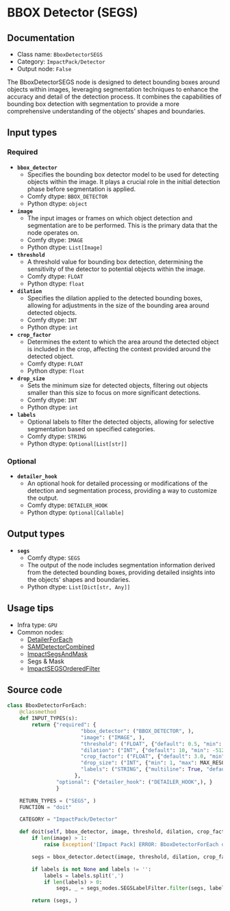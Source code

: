 # BBOX Detector (SEGS)
## Documentation
- Class name: `BboxDetectorSEGS`
- Category: `ImpactPack/Detector`
- Output node: `False`

The BboxDetectorSEGS node is designed to detect bounding boxes around objects within images, leveraging segmentation techniques to enhance the accuracy and detail of the detection process. It combines the capabilities of bounding box detection with segmentation to provide a more comprehensive understanding of the objects' shapes and boundaries.
## Input types
### Required
- **`bbox_detector`**
    - Specifies the bounding box detector model to be used for detecting objects within the image. It plays a crucial role in the initial detection phase before segmentation is applied.
    - Comfy dtype: `BBOX_DETECTOR`
    - Python dtype: `object`
- **`image`**
    - The input images or frames on which object detection and segmentation are to be performed. This is the primary data that the node operates on.
    - Comfy dtype: `IMAGE`
    - Python dtype: `List[Image]`
- **`threshold`**
    - A threshold value for bounding box detection, determining the sensitivity of the detector to potential objects within the image.
    - Comfy dtype: `FLOAT`
    - Python dtype: `float`
- **`dilation`**
    - Specifies the dilation applied to the detected bounding boxes, allowing for adjustments in the size of the bounding area around detected objects.
    - Comfy dtype: `INT`
    - Python dtype: `int`
- **`crop_factor`**
    - Determines the extent to which the area around the detected object is included in the crop, affecting the context provided around the detected object.
    - Comfy dtype: `FLOAT`
    - Python dtype: `float`
- **`drop_size`**
    - Sets the minimum size for detected objects, filtering out objects smaller than this size to focus on more significant detections.
    - Comfy dtype: `INT`
    - Python dtype: `int`
- **`labels`**
    - Optional labels to filter the detected objects, allowing for selective segmentation based on specified categories.
    - Comfy dtype: `STRING`
    - Python dtype: `Optional[List[str]]`
### Optional
- **`detailer_hook`**
    - An optional hook for detailed processing or modifications of the detection and segmentation process, providing a way to customize the output.
    - Comfy dtype: `DETAILER_HOOK`
    - Python dtype: `Optional[Callable]`
## Output types
- **`segs`**
    - Comfy dtype: `SEGS`
    - The output of the node includes segmentation information derived from the detected bounding boxes, providing detailed insights into the objects' shapes and boundaries.
    - Python dtype: `List[Dict[str, Any]]`
## Usage tips
- Infra type: `GPU`
- Common nodes:
    - [DetailerForEach](../../ComfyUI-Impact-Pack/Nodes/DetailerForEach.md)
    - [SAMDetectorCombined](../../ComfyUI-Impact-Pack/Nodes/SAMDetectorCombined.md)
    - [ImpactSegsAndMask](../../ComfyUI-Impact-Pack/Nodes/ImpactSegsAndMask.md)
    - Segs & Mask
    - [ImpactSEGSOrderedFilter](../../ComfyUI-Impact-Pack/Nodes/ImpactSEGSOrderedFilter.md)



## Source code
```python
class BboxDetectorForEach:
    @classmethod
    def INPUT_TYPES(s):
        return {"required": {
                        "bbox_detector": ("BBOX_DETECTOR", ),
                        "image": ("IMAGE", ),
                        "threshold": ("FLOAT", {"default": 0.5, "min": 0.0, "max": 1.0, "step": 0.01}),
                        "dilation": ("INT", {"default": 10, "min": -512, "max": 512, "step": 1}),
                        "crop_factor": ("FLOAT", {"default": 3.0, "min": 1.0, "max": 100, "step": 0.1}),
                        "drop_size": ("INT", {"min": 1, "max": MAX_RESOLUTION, "step": 1, "default": 10}),
                        "labels": ("STRING", {"multiline": True, "default": "all", "placeholder": "List the types of segments to be allowed, separated by commas"}),
                      },
                "optional": {"detailer_hook": ("DETAILER_HOOK",), }
                }

    RETURN_TYPES = ("SEGS", )
    FUNCTION = "doit"

    CATEGORY = "ImpactPack/Detector"

    def doit(self, bbox_detector, image, threshold, dilation, crop_factor, drop_size, labels=None, detailer_hook=None):
        if len(image) > 1:
            raise Exception('[Impact Pack] ERROR: BboxDetectorForEach does not allow image batches.\nPlease refer to https://github.com/ltdrdata/ComfyUI-extension-tutorials/blob/Main/ComfyUI-Impact-Pack/tutorial/batching-detailer.md for more information.')

        segs = bbox_detector.detect(image, threshold, dilation, crop_factor, drop_size, detailer_hook)

        if labels is not None and labels != '':
            labels = labels.split(',')
            if len(labels) > 0:
                segs, _ = segs_nodes.SEGSLabelFilter.filter(segs, labels)

        return (segs, )

```
